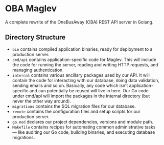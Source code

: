 # OBA Maglev

A complete rewrite of the OneBusAway (OBA) REST API server in Golang.

## Directory Structure

* `bin` contains compiled application binaries, ready for deployment to a production server.
* `cmd/api` contains application-specific code for Maglev. This will include the code for running the server, reading and writing HTTP requests, and managing authentication.
* `internal` contains various ancillary packages used by our API. It will contain the code for interacting with our database, doing data validation, sending emails and so on. Basically, any code which isn’t application-specific and can potentially be reused will live in here. Our Go code under cmd/api will import the packages in the internal directory (but never the other way around).
* `migrations` contains the SQL migration files for our database.
* `remote` contains the configuration files and setup scripts for our production server.
* `go.mod` declares our project dependencies, versions and module path.
* `Makefile` contains recipes for automating common administrative tasks — like auditing our Go code, building binaries, and executing database migrations.
